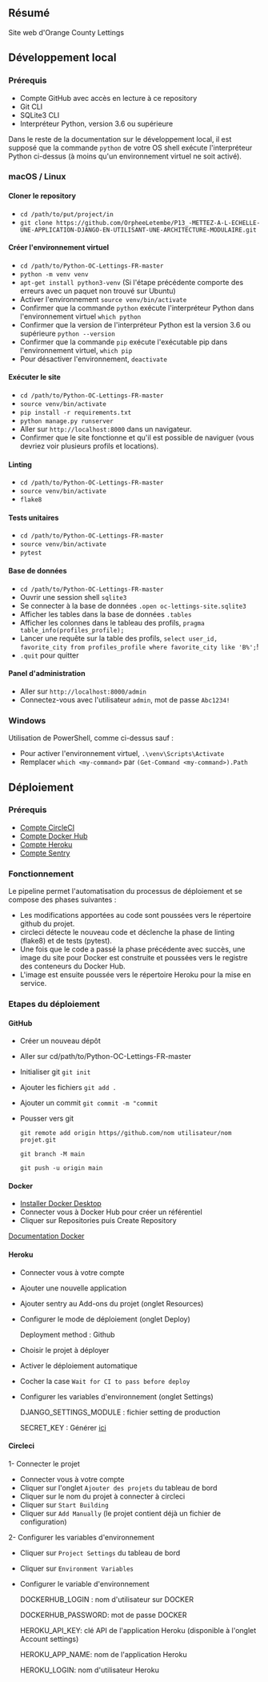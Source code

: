## Résumé

Site web d'Orange County Lettings

## Développement local

### Prérequis

- Compte GitHub avec accès en lecture à ce repository
- Git CLI
- SQLite3 CLI
- Interpréteur Python, version 3.6 ou supérieure

Dans le reste de la documentation sur le développement local, il est supposé que la commande `python` de votre OS shell exécute l'interpréteur Python ci-dessus (à moins qu'un environnement virtuel ne soit activé).

### macOS / Linux

#### Cloner le repository

- `cd /path/to/put/project/in`
- `git clone https://github.com/OrpheeLetembe/P13_-METTEZ-A-L-ECHELLE-UNE-APPLICATION-DJANGO-EN-UTILISANT-UNE-ARCHITECTURE-MODULAIRE.git`

#### Créer l'environnement virtuel

- `cd /path/to/Python-OC-Lettings-FR-master`
- `python -m venv venv`
- `apt-get install python3-venv` (Si l'étape précédente comporte des erreurs avec un paquet non trouvé sur Ubuntu)
- Activer l'environnement `source venv/bin/activate`
- Confirmer que la commande `python` exécute l'interpréteur Python dans l'environnement virtuel
`which python`
- Confirmer que la version de l'interpréteur Python est la version 3.6 ou supérieure `python --version`
- Confirmer que la commande `pip` exécute l'exécutable pip dans l'environnement virtuel, `which pip`
- Pour désactiver l'environnement, `deactivate`

#### Exécuter le site

- `cd /path/to/Python-OC-Lettings-FR-master`
- `source venv/bin/activate`
- `pip install -r requirements.txt`
- `python manage.py runserver`
- Aller sur `http://localhost:8000` dans un navigateur.
- Confirmer que le site fonctionne et qu'il est possible de naviguer (vous devriez voir plusieurs profils et locations).

#### Linting

- `cd /path/to/Python-OC-Lettings-FR-master`
- `source venv/bin/activate`
- `flake8`

#### Tests unitaires

- `cd /path/to/Python-OC-Lettings-FR-master`
- `source venv/bin/activate`
- `pytest`

#### Base de données

- `cd /path/to/Python-OC-Lettings-FR-master`
- Ouvrir une session shell `sqlite3`
- Se connecter à la base de données `.open oc-lettings-site.sqlite3`
- Afficher les tables dans la base de données `.tables`
- Afficher les colonnes dans le tableau des profils, `pragma table_info(profiles_profile);`
- Lancer une requête sur la table des profils, `select user_id, favorite_city from
  profiles_profile where favorite_city like 'B%';`!
- `.quit` pour quitter

#### Panel d'administration


- Aller sur `http://localhost:8000/admin`
- Connectez-vous avec l'utilisateur `admin`, mot de passe `Abc1234!`

### Windows

Utilisation de PowerShell, comme ci-dessus sauf :

- Pour activer l'environnement virtuel, `.\venv\Scripts\Activate` 
- Remplacer `which <my-command>` par `(Get-Command <my-command>).Path`

## Déploiement

### Prérequis

-  [Compte CircleCI](https://circleci.com/enterprise-trial-install/?utm_source=google&utm_medium=sem&utm_campaign=sem-google-dg--emea-en-brandLd-maxConv-lg-brand&utm_term=g_e-circleci_c__pipeline_20220513&utm_content=sem-google-dg--emea-en-brandLd-maxConv-lg-brand_keyword-text_eta-circleCI_exact-&gclid=Cj0KCQjwhqaVBhCxARIsAHK1tiMGaC9DxyEfRRxDyIrgRLNEvxQ5Qu_xt8Ar3unX56QvaqurB8xbwNUaAqQNEALw_wcB)
- [Compte Docker Hub](https://hub.docker.com/)
- [Compte Heroku](https://signup.heroku.com/)
- [Compte Sentry](https://sentry.io/signup/?gclid=CjwKCAjw77WVBhBuEiwAJ-YoJOtztPkl4oZIyfC_rbxd0b592BTCXiLpnfpb5Hu5gk_I9XnDeP1K7hoCT-UQAvD_BwE&gclid=CjwKCAjw77WVBhBuEiwAJ-YoJOtztPkl4oZIyfC_rbxd0b592BTCXiLpnfpb5Hu5gk_I9XnDeP1K7hoCT-UQAvD_BwE&utm_campaign=10530506129&utm_content=g&utm_medium=cpc&utm_source=google&utm_term=sentry)

### Fonctionnement

Le pipeline permet l'automatisation du processus de déploiement et se compose des phases suivantes :

- Les modifications apportées au code sont poussées vers le répertoire github du projet.
- circleci détecte le nouveau code et déclenche la phase de linting (flake8) et de tests (pytest).
- Une fois que le code a passé la phase précédente avec succès, une image du site pour Docker est construite et poussées vers le registre des conteneurs du Docker Hub.
- L'image est ensuite poussée vers le répertoire Heroku pour la mise en service.

### Etapes du déploiement

#### GitHub

- Créer un nouveau dépôt
- Aller sur cd/path/to/Python-OC-Lettings-FR-master
- Initialiser git `git init`
- Ajouter les fichiers `git add .`
- Ajouter un commit `git commit -m "commit`
- Pousser vers git 
  
  `git remote add origin https//github.com/nom utilisateur/nom projet.git`
  
    `git branch -M main`

  `git push -u origin main`

#### Docker 
- [Installer Docker Desktop](https://docs.docker.com/get-docker/)
- Connecter vous à Docker Hub pour créer un référentiel
- Cliquer sur Repositories puis Create Repository

[Documentation Docker](https://docs.docker.com/docker-hub/repos/)

#### Heroku

- Connecter vous à votre compte
- Ajouter une nouvelle application
- Ajouter sentry au Add-ons du projet (onglet Resources)
- Configurer le mode de déploiement (onglet Deploy)
  
    Deployment method : Github
- Choisir le projet à déployer
- Activer le déploiement automatique 
- Cocher la case `Wait for CI to pass before deploy`
- Configurer les variables d'environnement (onglet Settings)

  DJANGO_SETTINGS_MODULE : fichier setting de production
  
  SECRET_KEY : Générer [ici](https://djecrety.ir/)


#### Circleci

1- Connecter le projet

- Connecter vous à votre compte
- Cliquer sur l'onglet `Ajouter des projets` du tableau de bord
- Cliquer sur le nom du projet à connecter à circleci
- Cliquer sur `Start Building`
- Cliquer sur `Add Manually` (le projet contient déjà un fichier de configuration)

2- Configurer les variables d'environnement

- Cliquer sur `Project Settings` du tableau de bord
- Cliquer sur `Environment Variables`
- Configurer le variable d'environnement
  
  DOCKERHUB_LOGIN : nom d'utilisateur sur DOCKER

  DOCKERHUB_PASSWORD: mot de passe DOCKER 

  HEROKU_API_KEY: clé API de l'application Heroku (disponible à l'onglet Account settings)

  HEROKU_APP_NAME: nom de l'application Heroku
  
  HEROKU_LOGIN: nom d'utilisateur Heroku


